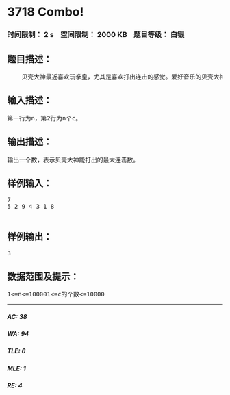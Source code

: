 # 3718 Combo!   
### 时间限制： 2 s&nbsp;&nbsp;&nbsp;&nbsp;空间限制： 2000 KB&nbsp;&nbsp;&nbsp;&nbsp;题目等级： 白银  
## 题目描述：  

<pre>
    贝壳大神最近喜欢玩拳皇，尤其是喜欢打出连击的感觉。爱好音乐的贝壳大神有一个打拳皇时的特点就是：边听音乐边打。在拳皇中，打出连击对手速的要求非常高，假设你上一拳的速度为v，那么下一拳的速度至少是v才能和上一拳打出连击。贝壳大神往往会根据音乐的速度来调整自己拳头的速度。    已知一首曲子有n个音节，每个音节的激烈程度用c表示，音节越激烈，贝壳大神此时出拳的速度就越快。        问：贝壳大神最多可以跟着音乐节奏打出多少连击？
</pre>
  
  
## 输入描述：  

<pre>
第一行为n，第2行为n个c。
</pre>
  
  
## 输出描述：  

<pre>
输出一个数，表示贝壳大神能打出的最大连击数。
</pre>
  
  
## 样例输入：  

<pre>
7  
5 2 9 4 3 1 8  

</pre>
  
  
## 样例输出：  

<pre>
3
</pre>
  
  
## 数据范围及提示：  

<pre>
1<=n<=100001<=c的个数<=10000
</pre>
  
  
***  

##### AC: 38  
##### WA: 94  
##### TLE: 6  
##### MLE: 1  
##### RE: 4  
